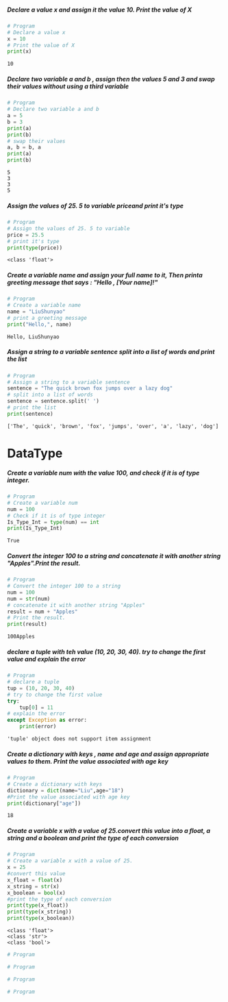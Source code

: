 ##### Declare a value x and assign it the value 10. Print the value of X


```python
# Program
# Declare a value x
x = 10
# Print the value of X
print(x)
```

    10


##### Declare two variable a and b , assign then the values 5 and 3 and swap their values without using a third variable


```python
# Program
# Declare two variable a and b
a = 5
b = 3
print(a)
print(b)
# swap their values
a, b = b, a
print(a)
print(b)
```

    5
    3
    3
    5


##### Assign the values of 25. 5 to variable priceand print it's type


```python
# Program
# Assign the values of 25. 5 to variable
price = 25.5
# print it's type
print(type(price))
```

    <class 'float'>


##### Create a variable name and assign your full name to it, Then printa greeting message that says : "Hello , [Your name]!"


```python
# Program
# Create a variable name
name = "LiuShunyao"
# print a greeting message
print("Hello,", name)
```

    Hello, LiuShunyao


##### Assign a string to a variable sentence split into a list of words and print the list


```python
# Program
# Assign a string to a variable sentence
sentence = "The quick brown fox jumps over a lazy dog"
# split into a list of words 
sentence = sentence.split(' ')
# print the list
print(sentence)
```

    ['The', 'quick', 'brown', 'fox', 'jumps', 'over', 'a', 'lazy', 'dog']


# DataType 

##### Create a variable num with the value 100, and check if it is of type integer.


```python
# Program
# Create a variable num
num = 100
# Check if it is of type integer
Is_Type_Int = type(num) == int
print(Is_Type_Int)
```

    True


##### Convert the integer 100 to a string and concatenate it with another string "Apples".Print the result.


```python
# Program
# Convert the integer 100 to a string
num = 100
num = str(num)
# concatenate it with another string "Apples"
result = num + "Apples"
# Print the result.
print(result)
```

    100Apples


##### declare a tuple with teh value (10, 20, 30, 40). try to change the first value and explain the error


```python
# Program
# declare a tuple
tup = (10, 20, 30, 40)
# try to change the first value
try:
    tup[0] = 11
# explain the error
except Exception as error:
    print(error)
```

    'tuple' object does not support item assignment


##### Create a dictionary with keys , name and age and assign appropriate values to them. Print the value associated with age key 


```python
# Program
# Create a dictionary with keys
dictionary = dict(name="Liu",age="18")
#Print the value associated with age key
print(dictionary["age"])
```

    18


##### Create a variable x with a value of 25.convert this value into a float, a string and a boolean and print the type of each conversion 


```python
# Program
# Create a variable x with a value of 25.
x = 25
#convert this value
x_float = float(x)
x_string = str(x)
x_boolean = bool(x)
#print the type of each conversion 
print(type(x_float))
print(type(x_string))
print(type(x_boolean))
```

    <class 'float'>
    <class 'str'>
    <class 'bool'>



```python
# Program

```


```python
# Program

```


```python
# Program

```


```python
# Program

```
